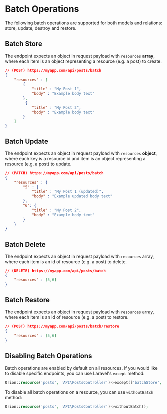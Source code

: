 # Batch Operations

The following batch operations are supported for both models and relations: store, update, destroy and restore.

## Batch Store

The endpoint expects an object in request payload with `resources` **array**, where each item is an object representing a resource (e.g. a post) to create.

```json
// (POST) https://myapp.com/api/posts/batch
{
    "resources" : [
        {
            "title" : "My Post 1",
            "body" : "Example body text"
        },
         {
            "title" : "My Post 2",
            "body" : "Example body text"
        }
    ]
}
```

## Batch Update

The endpoint expects an object in request payload with `resources` **object**, where each key is a resource id and item is an object representing a resource (e.g. a post) to update.

```json
// (PATCH) https://myapp.com/api/posts/batch
{
    "resources" : {
        "5" : {
            "title" : "My Post 1 (updated)",
            "body" : "Example updated body text"
        },
        "6": {
            "title" : "My Post 2",
            "body" : "Example body text"
        }
    }
}
```

## Batch Delete

The endpoint expects an object in request payload with `resources` array, where each item is an id of resource (e.g. a post) to delete.

```json
// (DELETE) https://myapp.com/api/posts/batch
{
    "resources" : [5,6]
}
```

## Batch Restore

The endpoint expects an object in request payload with `resources` array, where each item is an id of resource (e.g. a post) to restore.

```json
// (POST) https://myapp.com/api/posts/batch/restore
{
    "resources" : [5,6]
}
```

## Disabling Batch Operations

Batch operations are enabled by default on all resources. If you would like to disable specific endpoints, you can use Laravel's `except` method:

```php
Orion::resource('posts', 'API\PostsController')->except(['batchStore', 'batchUpdate']);
```

To disable all batch operations on a resource, you can use `withoutBatch` method:

```php
Orion::resource('posts', 'API\PostsController')->withoutBatch();
```
